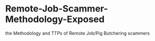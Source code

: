 # Remote-Job-Scammer-Methodology-Exposed
the Methodology and TTPs of Remote Job/Pig Butchering scammers
